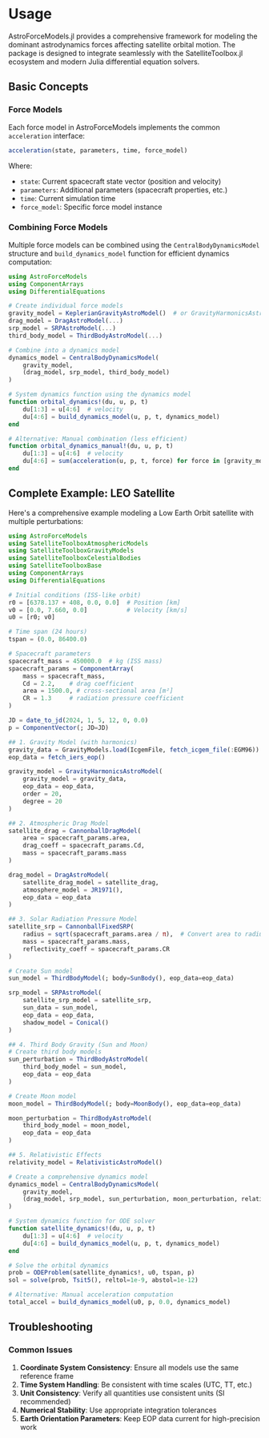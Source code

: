 # Usage

AstroForceModels.jl provides a comprehensive framework for modeling the dominant astrodynamics forces affecting satellite orbital motion. The package is designed to integrate seamlessly with the SatelliteToolbox.jl ecosystem and modern Julia differential equation solvers.

## Basic Concepts

### Force Models

Each force model in AstroForceModels implements the common `acceleration` interface:

```julia
acceleration(state, parameters, time, force_model)
```

Where:
- `state`: Current spacecraft state vector (position and velocity)
- `parameters`: Additional parameters (spacecraft properties, etc.)
- `time`: Current simulation time
- `force_model`: Specific force model instance

### Combining Force Models

Multiple force models can be combined using the `CentralBodyDynamicsModel` structure and `build_dynamics_model` function for efficient dynamics computation:

```julia
using AstroForceModels
using ComponentArrays
using DifferentialEquations

# Create individual force models
gravity_model = KeplerianGravityAstroModel()  # or GravityHarmonicsAstroModel
drag_model = DragAstroModel(...)
srp_model = SRPAstroModel(...)
third_body_model = ThirdBodyAstroModel(...)

# Combine into a dynamics model
dynamics_model = CentralBodyDynamicsModel(
    gravity_model,
    (drag_model, srp_model, third_body_model)
)

# System dynamics function using the dynamics model
function orbital_dynamics!(du, u, p, t)
    du[1:3] = u[4:6]  # velocity
    du[4:6] = build_dynamics_model(u, p, t, dynamics_model)
end

# Alternative: Manual combination (less efficient)
function orbital_dynamics_manual!(du, u, p, t)
    du[1:3] = u[4:6]  # velocity
    du[4:6] = sum(acceleration(u, p, t, force) for force in [gravity_model, drag_model, srp_model, third_body_model])
end
```

## Complete Example: LEO Satellite

Here's a comprehensive example modeling a Low Earth Orbit satellite with multiple perturbations:

```julia
using AstroForceModels
using SatelliteToolboxAtmosphericModels
using SatelliteToolboxGravityModels
using SatelliteToolboxCelestialBodies
using SatelliteToolboxBase
using ComponentArrays
using DifferentialEquations

# Initial conditions (ISS-like orbit)
r0 = [6378.137 + 408, 0.0, 0.0]  # Position [km]
v0 = [0.0, 7.660, 0.0]           # Velocity [km/s]
u0 = [r0; v0]

# Time span (24 hours)
tspan = (0.0, 86400.0)

# Spacecraft parameters
spacecraft_mass = 450000.0  # kg (ISS mass)
spacecraft_params = ComponentArray(
    mass = spacecraft_mass,
    Cd = 2.2,    # drag coefficient
    area = 1500.0, # cross-sectional area [m²]
    CR = 1.3     # radiation pressure coefficient
)

JD = date_to_jd(2024, 1, 5, 12, 0, 0.0)
p = ComponentVector(; JD=JD)

## 1. Gravity Model (with harmonics)
gravity_data = GravityModels.load(IcgemFile, fetch_icgem_file(:EGM96))
eop_data = fetch_iers_eop()

gravity_model = GravityHarmonicsAstroModel(
    gravity_model = gravity_data,
    eop_data = eop_data,
    order = 20,
    degree = 20
)

## 2. Atmospheric Drag Model
satellite_drag = CannonballDragModel(
    area = spacecraft_params.area,
    drag_coeff = spacecraft_params.Cd,
    mass = spacecraft_params.mass
)

drag_model = DragAstroModel(
    satellite_drag_model = satellite_drag,
    atmosphere_model = JR1971(),
    eop_data = eop_data
)

## 3. Solar Radiation Pressure Model
satellite_srp = CannonballFixedSRP(
    radius = sqrt(spacecraft_params.area / π),  # Convert area to radius
    mass = spacecraft_params.mass,
    reflectivity_coeff = spacecraft_params.CR
)

# Create Sun model
sun_model = ThirdBodyModel(; body=SunBody(), eop_data=eop_data)

srp_model = SRPAstroModel(
    satellite_srp_model = satellite_srp,
    sun_data = sun_model,
    eop_data = eop_data,
    shadow_model = Conical()
)

## 4. Third Body Gravity (Sun and Moon)
# Create third body models
sun_perturbation = ThirdBodyAstroModel(
    third_body_model = sun_model,
    eop_data = eop_data
)

# Create Moon model  
moon_model = ThirdBodyModel(; body=MoonBody(), eop_data=eop_data)

moon_perturbation = ThirdBodyAstroModel(
    third_body_model = moon_model, 
    eop_data = eop_data
)

## 5. Relativistic Effects
relativity_model = RelativisticAstroModel()

# Create a comprehensive dynamics model
dynamics_model = CentralBodyDynamicsModel(
    gravity_model,
    (drag_model, srp_model, sun_perturbation, moon_perturbation, relativity_model)
)

# System dynamics function for ODE solver
function satellite_dynamics!(du, u, p, t)
    du[1:3] = u[4:6]  # velocity
    du[4:6] = build_dynamics_model(u, p, t, dynamics_model)
end

# Solve the orbital dynamics
prob = ODEProblem(satellite_dynamics!, u0, tspan, p)
sol = solve(prob, Tsit5(), reltol=1e-9, abstol=1e-12)

# Alternative: Manual acceleration computation
total_accel = build_dynamics_model(u0, p, 0.0, dynamics_model)
```

## Troubleshooting

### Common Issues

1. **Coordinate System Consistency**: Ensure all models use the same reference frame
2. **Time System Handling**: Be consistent with time scales (UTC, TT, etc.)
3. **Unit Consistency**: Verify all quantities use consistent units (SI recommended)
4. **Numerical Stability**: Use appropriate integration tolerances
5. **Earth Orientation Parameters**: Keep EOP data current for high-precision work